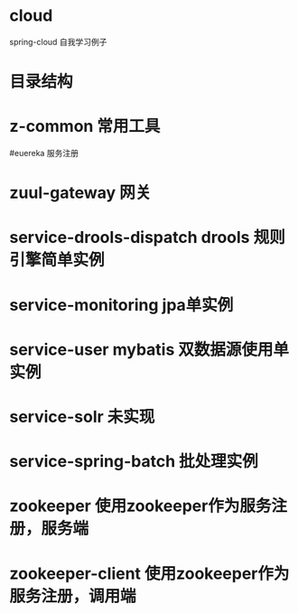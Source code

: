 # cloud
spring-cloud 自我学习例子

# 目录结构
# z-common 常用工具

#euereka 服务注册
# zuul-gateway 网关

# service-drools-dispatch drools 规则引擎简单实例
# service-monitoring jpa单实例
# service-user mybatis 双数据源使用单实例

# service-solr 未实现
# service-spring-batch 批处理实例

# zookeeper 使用zookeeper作为服务注册，服务端
# zookeeper-client 使用zookeeper作为服务注册，调用端



